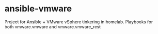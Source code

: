 # ansible-vmware
Project for Ansible + VMware vSphere tinkering in homelab.
Playbooks for both vmware.vmware and vmware.vmware_rest
